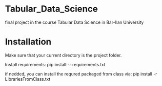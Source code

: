 # Tabular_Data_Science
final project in the course Tabular Data Science in Bar-Ilan University

# Installation
Make sure that your current directory is the project folder.


Install requirements: pip install -r requirements.txt


if nedded, you can install the requred packaged from class via: pip install -r LibrariesFromClass.txt


